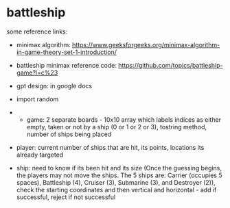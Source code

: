 # battleship

some reference links:
- minimax algorithm: https://www.geeksforgeeks.org/minimax-algorithm-in-game-theory-set-1-introduction/
- battleship minimax reference code: https://github.com/topics/battleship-game?l=c%23
- gpt design: in google docs
- import random

- - game: 2 separate boards - 10x10 array which labels indices as either empty, taken or not by a ship (0 or 1 or 2 or 3), tostring method, number of ships being placed
- player: current number of ships that are hit, its points, locations its already targeted
- ship: need to know if its been hit and its size (Once the guessing begins, the players may not move the ships. The 5 ships are: Carrier (occupies 5 spaces), Battleship (4), Cruiser (3), Submarine (3), and Destroyer (2)), check the starting coordinates and then vertical and horizontal - add if successful, reject if not successful
